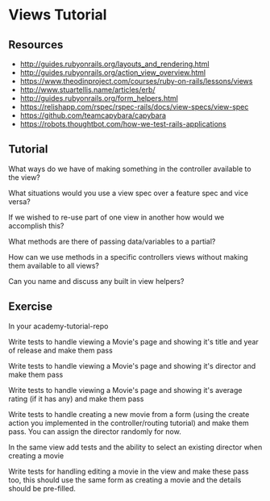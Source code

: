 # Views Tutorial

## Resources

- http://guides.rubyonrails.org/layouts_and_rendering.html
- http://guides.rubyonrails.org/action_view_overview.html
- https://www.theodinproject.com/courses/ruby-on-rails/lessons/views
- http://www.stuartellis.name/articles/erb/
- http://guides.rubyonrails.org/form_helpers.html
- https://relishapp.com/rspec/rspec-rails/docs/view-specs/view-spec
- https://github.com/teamcapybara/capybara
- https://robots.thoughtbot.com/how-we-test-rails-applications

## Tutorial

What ways do we have of making something in the controller available to the view?

What situations would you use a view spec over a feature spec and vice versa?

If we wished to re-use part of one view in another how would we accomplish this?

What methods are there of passing data/variables to a partial?

How can we use methods in a specific controllers views without making them available to all views?

Can you name and discuss any built in view helpers?

## Exercise

In your academy-tutorial-repo

Write tests to handle viewing a Movie's page and showing it's title and year of release and make them pass

Write tests to handle viewing a Movie's page and showing it's director and make them pass

Write tests to handle viewing a Movie's page and showing it's average rating (if it has any) and make them pass

Write tests to handle creating a new movie from a form (using the create action you implemented in the controller/routing tutorial) and make them pass. You can assign the director randomly for now.

In the same view add tests and the ability to select an existing director when creating a movie

Write tests for handling editing a movie in the view and make these pass too, this should use the same form as creating a movie and the details should be pre-filled.
